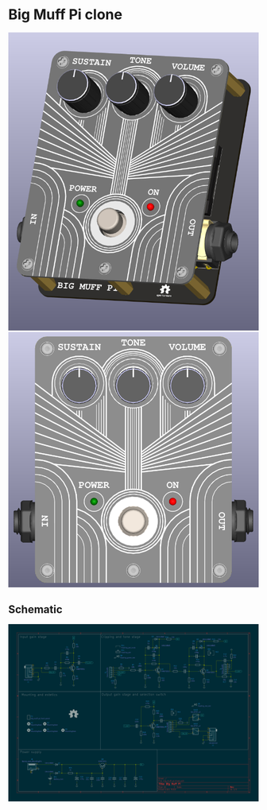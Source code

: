 # Big Muff Pi clone

![side_view](big_muff_pi_side.png)
![top_view](big_muff_pi_top.png)

## Schematic
![schematic](big_muff_pi.svg)
